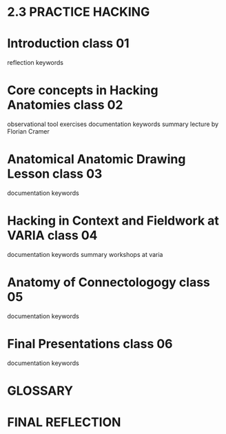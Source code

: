 # 2.3 PRACTICE HACKING

Introduction class 01
======
reflection
keywords

Core concepts in Hacking Anatomies class 02
======
observational tool exercises
documentation
keywords
summary lecture by Florian Cramer

Anatomical Anatomic Drawing Lesson class 03
======
documentation
keywords

Hacking in Context and Fieldwork at VARIA class 04
======
documentation
keywords
summary workshops at varia

Anatomy of Connectologogy class 05
======
documentation
keywords

Final Presentations class 06
======
documentation
keywords

GLOSSARY 
======

FINAL REFLECTION
======
